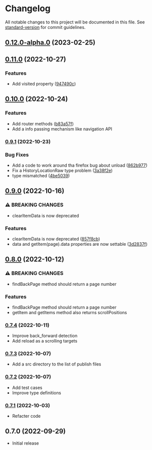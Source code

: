 # Changelog

All notable changes to this project will be documented in this file. See [standard-version](https://github.com/conventional-changelog/standard-version) for commit guidelines.

## [0.12.0-alpha.0](https://github.com/hidekatsu-izuno/vue-history-state/compare/v0.11.0...v0.12.0-alpha.0) (2023-02-25)

## [0.11.0](https://github.com/hidekatsu-izuno/vue-history-state/compare/v0.10.0...v0.11.0) (2022-10-27)


### Features

* Add visited property ([947490c](https://github.com/hidekatsu-izuno/vue-history-state/commit/947490c7bd7b3b234621cf91a2924b4c0cf87966))

## [0.10.0](https://github.com/hidekatsu-izuno/vue-history-state/compare/v0.9.1...v0.10.0) (2022-10-24)

### Features

* Add router methods ([b83a57f](https://github.com/hidekatsu-izuno/vue-history-state/commit/b83a57f1d8a9f9714e6108ad10c4f5aa46c4be4a))
* Add a info passing mechanism like navigation API

### [0.9.1](https://github.com/hidekatsu-izuno/vue-history-state/compare/v0.9.0...v0.9.1) (2022-10-23)

### Bug Fixes

* Add a code to work around tha firefox bug about unload ([862b977](https://github.com/hidekatsu-izuno/vue-history-state/commit/862b977ab5bfe9bc4436124c755087f2d1fd15c0))
* Fix a HistoryLocationRaw type problem ([3a38f2e](https://github.com/hidekatsu-izuno/vue-history-state/commit/3a38f2e0efaab855e6bd570f767da36c3bce4882))
* type mismatched ([4be5039](https://github.com/hidekatsu-izuno/vue-history-state/commit/4be50398864f60713ccb4b1d17e9633049f50d20))

## [0.9.0](https://github.com/hidekatsu-izuno/vue-history-state/compare/v0.8.0...v0.9.0) (2022-10-16)

### ⚠ BREAKING CHANGES

* clearItemData is now deprecated

### Features

* clearItemData is now deprecated ([857f8cb](https://github.com/hidekatsu-izuno/vue-history-state/commit/857f8cb182a7cfb51fee23e311de0e2b05e0fb9b))
* data and getItem(page).data properties are now settable ([3d2837f](https://github.com/hidekatsu-izuno/vue-history-state/commit/3d2837f0b6d1cd0d27fabea41a381c0bb0e25ef1))

## [0.8.0](https://github.com/hidekatsu-izuno/vue-history-state/compare/v0.7.4...v0.8.0) (2022-10-12)

### ⚠ BREAKING CHANGES

* findBackPage method should return a page number

### Features

* findBackPage method should return a page number
* getItem and getItems method also returns scrollPositions

### [0.7.4](https://github.com/hidekatsu-izuno/vue-history-state/compare/v0.7.3...v0.7.4) (2022-10-11)

- Improve back_forward detection
- Add reload as a scrolling targets

### [0.7.3](https://github.com/hidekatsu-izuno/vue-history-state/compare/v0.7.2...v0.7.3) (2022-10-07)

- Add a src directory to the list of publish files

### [0.7.2](https://github.com/hidekatsu-izuno/vue-history-state/compare/v0.7.1...v0.7.2) (2022-10-07)

- Add test cases
- Improve type definitions

### [0.7.1](https://github.com/hidekatsu-izuno/vue-history-state/compare/v0.7.0...v0.7.1) (2022-10-03)

- Refacter code

## 0.7.0 (2022-09-29)

- Initial release
